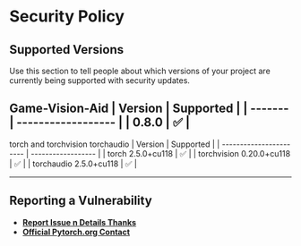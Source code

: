 # Security Policy

## Supported Versions

Use this section to tell people about which versions of your project are
currently being supported with security updates.

Game-Vision-Aid
| Version | Supported          |
| ------- | ------------------ |
| 0.8.0   | :white_check_mark: |
---------------------------------


torch and torchvision torchaudio
|                 Version | Supported          |
| ----------------------- | ------------------ |
| torch    2.5.0+cu118    | :white_check_mark: |
| torchvision   0.20.0+cu118  | :white_check_mark: |
| torchaudio    2.5.0+cu118  | :white_check_mark: |

---------------------------------


## Reporting a Vulnerability

- **[Report Issue n Details Thanks](https://github.com/FNBUBBLES420-ORG/game-vision-aid/issues)**
- **[Official Pytorch.org Contact](https://pytorch.org/contact-us)**

